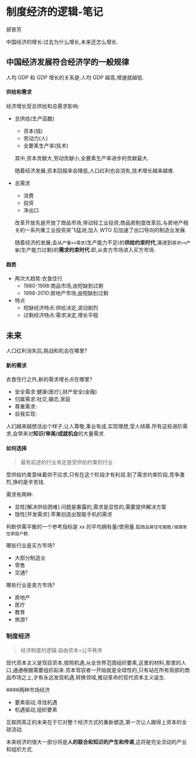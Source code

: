 # 制度经济的逻辑-笔记
郝景芳

中国经济的增长:过去为什么增长,未来还怎么增长.

## 中国经济发展符合经济学的一般规律
人均 GDP 和 GDP 增长的关系是:人均 GDP 越高,增速就越低.

#### 供给和需求
经济增长受总供给和总需求影响:

- 总供给(生产函数)
	- 资本(钱)
	- 劳动力(人)
	- 全要素生产率(技术)
	
	其中,资本贡献大,劳动贡献小,全要素生产率进步的贡献最大.
	
	随着经济发展,资本回报率会降低,人口红利也会消失,技术增长越来越难.
	
- 总需求
	- 消费
	- 投资
	- 净出口

	改革开放先是开放了商品市场,带动轻工业投资;商品房制度改革后,与房地产相关的一系列重工业投资突飞猛进;加入 WTO 后加速了出口导向的制造业发展.
	
	随着经济的发展,会从``产量<<需求``(生产能力不足)的**供给约束时代**,演进到``需求>>产量``(生产能力过剩)的**需求约束时代**.即,从卖方市场进入买方市场.

#### 趋势
- 两次大趋势:衣食住行
	- 1980-1998:商品市场,由短缺到过剩
	- 1998-2010:房地产市场,由短缺到过剩
- 特点
	- 短缺经济特点:供给决定,波动剧烈
	- 过剩经济特点:需求决定,增长平稳

## 未来
人口红利消失后,挑战和机会在哪里?

#### 新的需求

衣食住行之外,新的需求增长点在哪里?

- 安全需求:健康(医疗),财产安全(金融)
- 归属需求:社交,婚恋,家庭
- 尊重需求:
- 自我实现:

人们越来越想活出个样子,让人尊敬,事业有成,实现理想,受人倾慕.所有这些进阶需求,会带来对**知识/审美/成就机会**的大量需求.

#### 如何选择

> 最有前途的行业肯定是受供给约束的行业

受供给约束意味着供不应求,只有在这个阶段才有利润.到了需求约束阶段,竞争激烈,挣的是辛苦钱.

需求有两种:

- 显性[解决供给困难]:问题是暴露的,需求是显性的,需要提供解决方案
- 隐性[开发需求]:苹果创造出智能手机的需求

判断供需平衡的一个参考指标是 xx 的平均拥有量/使用量.如``商品房住宅套数/城镇常住家庭户数``.

哪些行业是买方市场?

- 大部分制造业
- 零售
- 交通?

哪些行业是卖方市场?

- 房地产
- 医疗
- 教育
- 旅游?

### 制度经济
> 经济制度的逻辑:自由资本+公平秩序

现代资本主义是驾驭资本,按照机遇,从全世界范围组织要素,这里的材料,那里的人口,通通根据需要组织起来.资本驾驭者一开始就是全球性的,只有站在所有局部的商品市场之上,才有永远发现机遇,转换领域,推动革命的现代资本主义诞生.

####两种市场经济
- 要素驱动,寻找机遇
- 机遇驱动,组织要素

互联网真正的未来在于它对整个经济方式的重新塑造,第一次让人跟得上资本的全球流动.

未来经济的很大一部分将是**人的联合和知识的产生和传递**,这将是完全流动的产业和组织方式.